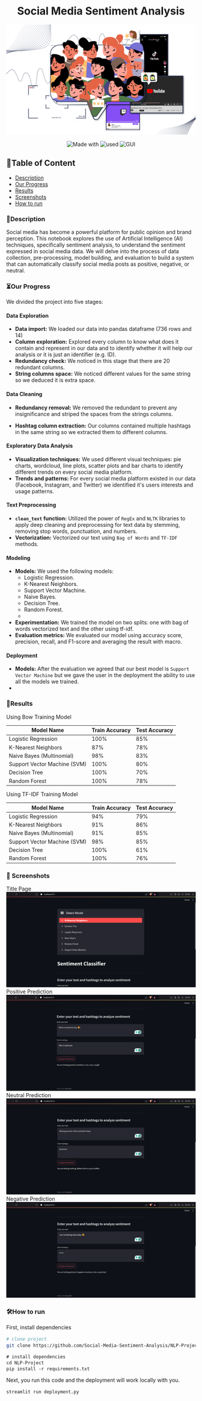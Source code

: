

<div align="center">    
 
# Social Media Sentiment Analysis
![](intro_image.png)


![Made with](https://img.shields.io/badge/made_with-Python-green)
![used](http://img.shields.io/badge/used-nltk_&_sklearn-blue)
![GUI](http://img.shields.io/badge/GUI-Streamlit-red)
 



</div>

## 📃Table of Content
- [Description](#-description)
- [Our Progress](#-our-progress)
- [Results](#-results)
- [Screenshots](#-screenshots)
- [How to run](#-how-to-run)
 
### 🚀Description   
Social media has become a powerful platform for public opinion and brand perception.  This notebook explores the use of Artificial Intelligence (AI) techniques, specifically sentiment analysis, to understand the sentiment expressed in social media data.  We will delve into the process of data collection, pre-processing, model building, and evaluation to build a system that can automatically classify social media posts as positive, negative, or neutral.


### ⏳Our Progress
We divided the project into five stages:
#### Data Exploration

* **Data import:** We loaded our data into pandas dataframe (736 rows and 14)
* **Column exploration:** Explored every column to know what does it contain and represent in our data and to identify whether it will help our analysis or it is just an identifier (e.g. ID).
* **Redundancy check:** We noticed in this stage that there are 20 redundant columns.
* **String columns space:** We noticed different values for the same string so we deduced it is extra space.

#### Data Cleaning

* **Redundancy removal:** We removed the redundant to prevent any insignificance and striped the spaces from the strings columns.

* **Hashtag column extraction:** Our columns contained multiple hashtags in the same string so we extracted them to different columns.

#### Exploratory Data Analysis

* **Visualization techniques:** We used different visual techniques: pie charts, wordcloud, line plots, scatter plots and bar charts to identify different trends on every social media platform.
* **Trends and patterns:** For every social media platform existed in our data (Facebook, Instagram, and Twitter) we identified it's users interests and usage patterns.

#### Text Preprocessing

* **`clean_text` function:** Utilized the power of `RegEx` and `NLTK` libraries to apply deep cleaning and preprocessing for text data by stemming, removing stop words, punctuation, and numbers.
* **Vectorization:** Vectorized our text using `Bag of Words` and `TF-IDF` methods.

#### Modeling

* **Models:** We used the following models:
  - Logistic Regression.
  - K-Nearest Neighbors.
  - Support Vector Machine.
  - Naive Bayes.
  - Decision Tree.
  - Random Forest.
  - 
* **Experimentation:** We trained the model on two splits: one with bag of words vectorized text and the other using tf-idf.
* **Evaluation metrics:** We evaluated our model using accuracy score, precision, recall, and F1-score and averaging the result with macro.



#### Deployment
* **Models:** After the evaluation we agreed that our best model is `Support Vector Machine` but we gave the user in the deployment the ability to use all the models we trained.
* 

### 🔬Results

Using Bow Training Model

| Model Name | Train Accuracy | Test Accuracy |
|---|---|---|
| Logistic Regression | 100% | 85% |
| K-Nearest Neighbors | 87% | 78% |
| Naive Bayes (Multinomial) | 98% | 83% |
| Support Vector Machine (SVM) | 100% | 80% |
| Decision Tree | 100% | 70% |
| Random Forest | 100% | 78% |
  
 Using TF-IDF Training Model

| Model Name | Train Accuracy | Test Accuracy |
|---|---|---|
| Logistic Regression | 94% | 79% |
| K-Nearest Neighbors | 91% | 86% |
| Naive Bayes (Multinomial) | 91% | 85% |
| Support Vector Machine (SVM) | 98% | 85% |
| Decision Tree | 100% | 61% |
| Random Forest | 100% | 76% |


### 📸 Screenshots
Title Page
![](title_page.png)  
Positive Prediction
![](positive_sentiment.png)   
Neutral Prediction
![](neutral_sentiment.png)   
Negative Prediction
![](negative_sentiment.png)

### 🛠️How to run   
First, install dependencies   
```bash
# clone project   
git clone https://github.com/Social-Media-Sentiment-Analysis/NLP-Project
```
```bach
# install dependencies   
cd NLP-Project 
pip install -r requirements.txt
 ```   
 Next, you run this code and the deployment will work locally with you.   
 ```bash
streamlit run deployment.py

```


  

